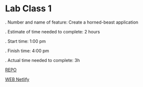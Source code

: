 # Lab Class 1

. Number and name of feature: Create a horned-beast application

. Estimate of time needed to complete: 2 hours

. Start time: 1:00 pm

. Finish time: 4:00 pm

. Actual time needed to complete: 3h

[REPO](https://github.com/VMO2020/horned-beast)

[WEB Netlify](https://vmog-horned-beasts.netlify.app/#top)
